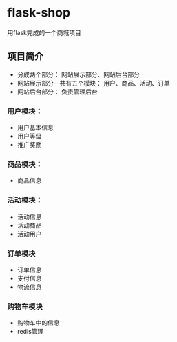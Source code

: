 # flask-shop
用flask完成的一个商城项目
## 项目简介
- 分成两个部分： 网站展示部分、网站后台部分
- 网站展示部分一共有五个模块： 用户、商品、活动、订单
- 网站后台部分： 负责管理后台

### 用户模块：

- 用户基本信息
- 用户等级
- 推广奖励

### 商品模块：

- 商品信息

### 活动模块：
- 活动信息
- 活动商品
- 活动用户

### 订单模块
- 订单信息
- 支付信息
- 物流信息

### 购物车模块
- 购物车中的信息
- redis管理
